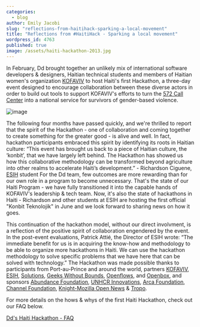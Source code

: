 ```yaml
---
categories: 
  - blog
author: Emily Jacobi
slug: "reflections-from-haitihack-sparking-a-local-movement"
title: "Reflections from #HaitiHack - Sparking a local movement"
wordpress_id: 4763
published: true
image: /assets/haiti-hackathon-2013.jpg
---
```


In February, Dd brought together an unlikely mix of international software developers & designers, Haitian technical students and members of Haitian women's organization [KOFAVIV](http://kofaviv.org/) to host Haiti's first Hackathon, a three-day event designed to encourage collaboration between these diverse actors in order to build out tools to support KOFAVIV's efforts to turn the [572 Call Center](http://tieppu.com/2013/04/15/expanding-access-to-haitis-gender-based-violence-call-center/) into a national service for survivors of gender-based violence.

![image](https://farm9.staticflickr.com/8521/8472422804_452f11aa91_z.jpg)

The following four months have passed quickly, and we're thrilled to report that the spirit of the Hackathon - one of collaboration and coming together to create something for the greater good - is alive and well. In fact, hackathon participants embraced this spirit by identifying its roots in Haitian culture:
“This event has brought us back to a piece of Haitian culture, the ‘konbit’, that we have largely left behind. The Hackathon has showed us how this collaborative methodology can be transformed beyond agriculture into other realms to accelerate Haiti’s development.” - Richardson Ciguene, [ESIH](http://www.esih.edu/) student
For the Dd team, few outcomes are more rewarding than for our own role in a program to become unnecessary. That's the state of our Haiti Program - we have fully transitioned it into the capable hands of KOFAVIV's leadership & tech team. Now, it's also the state of hackathons in Haiti - Richardson and other students at ESIH are hosting the first official "Konbit Teknolojik" in June and we look forward to sharing news on how it goes.

This continuation of the hackathon model, without our direct involvment, is a reflection of the positive spirit of collaboration engendered by the event. In the post-event evaluations, Patrick Attié, the Director of ESIH wrote:
“The immediate benefit for us is in acquiring the know-how and methodology to be able to organize more hackathons in Haiti. We can use the hackathon methodology to solve specific problems that we have here that can be solved with technology.”
The Hackathon was made possible thanks to participants from Port-au-Prince and around the world, partners [KOFAVIV](http://kofaviv.blogspot.com/), [ESIH](http://www.esih.edu/), [Solutions](http://www.solutions.ht/), [Geeks Without Bounds](http://gwob.org/), [Openflows](http://openflows.com/), and [Openbox](http://www.opnbx.com/), and sponsors [Abundance Foundation](http://www.abundance.org/), [UNHCR Innovations](http://www.unhcr.org/cgi-bin/texis/vtx/home), [Arca Foundation](http://www.arcafoundation.org/), [Channel Foundation](http://www.channelfoundation.org/), [Knight-Mozilla Open News](http://www.mozillaopennews.org/hackdays.html) & [Tropo](https://www.tropo.com/).

For more details on the hows & whys of the first Haiti Hackathon, check out our FAQ below.


[Dd's Haiti Hackathon - FAQ](http://www.scribd.com/doc/145631590/Dd-s-Haiti-Hackathon-FAQ)

